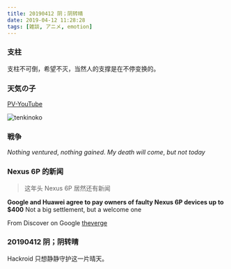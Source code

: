 ```yaml
---
title: 20190412 阴；阴转晴
date: 2019-04-12 11:28:28
tags: [雑談, アニメ, emotion]
---
```


### 支柱

支柱不可倒，希望不灭，当然人的支撑是在不停变换的。

### 天気の子

[PV-YouTube](https://www.youtube.com/watch?v=rzKcrJ77wBY)

![tenkinoko](https://i.loli.net/2019/04/12/5cb0141149735.png)

### 戦争

*Nothing ventured*, *nothing gained*. *My death will come*, *but not today*

### Nexus 6P 的新闻

> 这年头 Nexus 6P 居然还有新闻

**Google and Huawei agree to pay owners of faulty Nexus 6P devices up to $400**
Not a big settlement, but a welcome one

From Discover on Google [theverge](https://www.theverge.com/2019/4/11/18306552/google-huawei-nexus-6p-class-action-lawsuit-settlement-agreement-compensate)

### 20190412 阴；阴转晴

Hackroid 只想静静守护这一片晴天。

